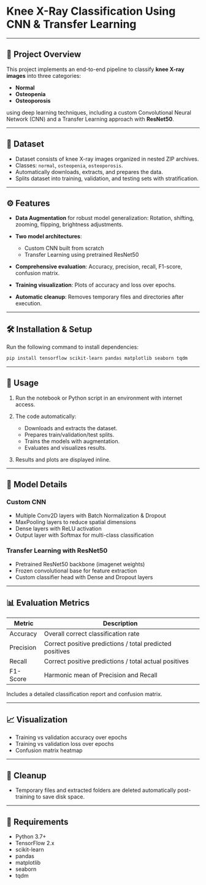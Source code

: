 

# Knee X-Ray Classification Using CNN & Transfer Learning

---

## 🚀 Project Overview

This project implements an end-to-end pipeline to classify **knee X-ray images** into three categories:

* **Normal**
* **Osteopenia**
* **Osteoporosis**

using deep learning techniques, including a custom Convolutional Neural Network (CNN) and a Transfer Learning approach with **ResNet50**.

---

## 📂 Dataset

* Dataset consists of knee X-ray images organized in nested ZIP archives.
* Classes: `normal`, `osteopenia`, `osteoporosis`.
* Automatically downloads, extracts, and prepares the data.
* Splits dataset into training, validation, and testing sets with stratification.

---

## ⚙️ Features

* **Data Augmentation** for robust model generalization:
  Rotation, shifting, zooming, flipping, brightness adjustments.
* **Two model architectures**:

  * Custom CNN built from scratch
  * Transfer Learning using pretrained ResNet50
* **Comprehensive evaluation**:
  Accuracy, precision, recall, F1-score, confusion matrix.
* **Training visualization**:
  Plots of accuracy and loss over epochs.
* **Automatic cleanup**:
  Removes temporary files and directories after execution.

---

## 🛠 Installation & Setup

Run the following command to install dependencies:

```bash
pip install tensorflow scikit-learn pandas matplotlib seaborn tqdm
```

---

## 🔧 Usage

1. Run the notebook or Python script in an environment with internet access.
2. The code automatically:

   * Downloads and extracts the dataset.
   * Prepares train/validation/test splits.
   * Trains the models with augmentation.
   * Evaluates and visualizes results.
3. Results and plots are displayed inline.

---

## 🧠 Model Details

### Custom CNN

* Multiple Conv2D layers with Batch Normalization & Dropout
* MaxPooling layers to reduce spatial dimensions
* Dense layers with ReLU activation
* Output layer with Softmax for multi-class classification

### Transfer Learning with ResNet50

* Pretrained ResNet50 backbone (imagenet weights)
* Frozen convolutional base for feature extraction
* Custom classifier head with Dense and Dropout layers

---

## 📊 Evaluation Metrics

| Metric    | Description                                              |
| --------- | -------------------------------------------------------- |
| Accuracy  | Overall correct classification rate                      |
| Precision | Correct positive predictions / total predicted positives |
| Recall    | Correct positive predictions / total actual positives    |
| F1-Score  | Harmonic mean of Precision and Recall                    |

Includes a detailed classification report and confusion matrix.

---

## 📈 Visualization

* Training vs validation accuracy over epochs
* Training vs validation loss over epochs
* Confusion matrix heatmap

---

## 🧹 Cleanup

* Temporary files and extracted folders are deleted automatically post-training to save disk space.

---

## 📌 Requirements

* Python 3.7+
* TensorFlow 2.x
* scikit-learn
* pandas
* matplotlib
* seaborn
* tqdm






